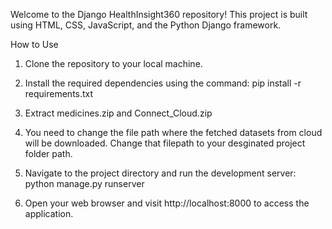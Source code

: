 Welcome to the Django HealthInsight360 repository! This project is built using HTML, CSS, JavaScript, and the Python Django framework.

How to Use

1. Clone the repository to your local machine.

2. Install the required dependencies using the command: pip install -r requirements.txt

3. Extract medicines.zip and Connect_Cloud.zip

4. You need to change the file path where the fetched datasets from cloud will be downloaded. Change that filepath to your desginated project folder path.

5. Navigate to the project directory and run the development server: python manage.py runserver

6. Open your web browser and visit http://localhost:8000 to access the application.

